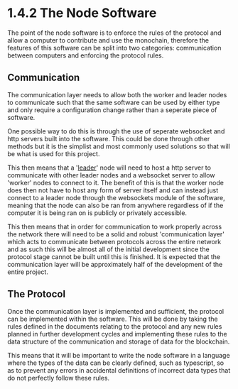 # 1.4.2 The Node Software

The point of the node software is to enforce the rules of the protocol and allow a computer to contribute and use the monochain, therefore the features of this software can be split into two categories: communication between computers and enforcing the protocol rules.

## Communication

The communication layer needs to allow both the worker and leader nodes to communicate such that the same software can be used by either type and only require a configuration change rather than a seperate piece of software.

One possible way to do this is through the use of seperate websocket and http servers built into the software. This could be done through other methods but it is the simplist and most commonly used solutions so that will be what is used for this project.

This then means that a '[leader](2.5.3-consensus-algorithm/2.5.3.1-proof-of-worth-the-bullet-point-summary..md#leader-nodes-vs-worker-nodes)' node will need to host a http server to communicate with other leader nodes and a websocket server to allow 'worker' nodes to connect to it. The benefit of this is that the worker node does then not have to host any form of server itself and can instead just connect to a leader node through the websockets module of the software, meaning that the node can also be ran from anywhere regardless of if the computer it is being ran on is publicly or privately accessible.

This then means that in order for communication to work properly across the network there will need to be a solid and robust 'communication layer' which acts to communicate between protocols across the entire network and as such this will be almost all of the initial development since the protocol stage cannot be built until this is finished. It is expected that the communication layer will be approximately half of the development of the entire project.

## The Protocol

Once the communication layer is implemented and sufficient, the protocol can be implemented within the software. This will be done by taking the rules defined in the documents relating to the protocol and any new rules planned in further development cycles and implementing these rules to the data structure of the communication and storage of data for the blockchain.

This means that it will be important to write the node software in a language where the types of the data can be clearly defined, such as typescript, so as to prevent any errors in accidental definitions of incorrect data types that do not perfectly follow these rules.
